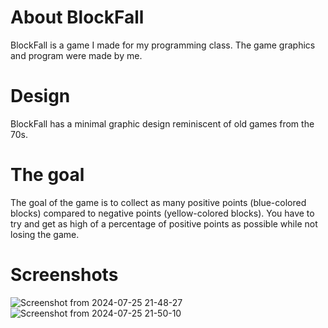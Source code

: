 # About BlockFall
BlockFall is a game I made for my programming class. The game graphics and program were made by me.

# Design
BlockFall has a minimal graphic design reminiscent of old games from the 70s.

# The goal
The goal of the game is to collect as many positive points (blue-colored blocks) compared to negative points (yellow-colored blocks). You have to try and get as high of a percentage of positive points as possible while not losing the game.

# Screenshots
![Screenshot from 2024-07-25 21-48-27](https://github.com/user-attachments/assets/f3281269-f24e-4adf-81ef-c226a92421fc)
![Screenshot from 2024-07-25 21-50-10](https://github.com/user-attachments/assets/ad4a544b-26d0-45d4-a3cc-ad4b710d1bc4)
